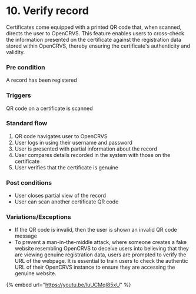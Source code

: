# 10. Verify record

Certificates come equipped with a printed QR code that, when scanned, directs the user to OpenCRVS. This feature enables users to cross-check the information presented on the certificate against the registration data stored within OpenCRVS, thereby ensuring the certificate's authenticity and validity.

### **Pre condition**

A record has been registered

### **Triggers**

QR code on a certificate is scanned

### **Standard flow**

1. QR code navigates user to OpenCRVS
2. User logs in using their username and password
3. User is presented with partial information about the record
4. User compares details recorded in the system with those on the certificate
5. User verifies that the certificate is genuine

### **Post conditions**

* User closes partial view of the record
* User can scan another certificate QR code

### **Variations/Exceptions**

* If the QR code is invalid, then the user is shown an invalid QR code message
* To prevent a man-in-the-middle attack, where someone creates a fake website resembling OpenCRVS to deceive users into believing that they are viewing genuine registration data, users are prompted to verify the URL of the webpage. It is essential to train users to check the authentic URL of their OpenCRVS instance to ensure they are accessing the genuine website.

{% embed url="https://youtu.be/luUCMqI85xU" %}
